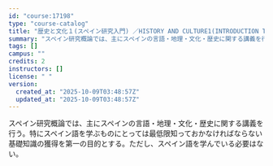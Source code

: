 ```yaml
---
id: "course:17198"
type: "course-catalog"
title: "歴史と文化１(スペイン研究入門) ／HISTORY AND CULTURE1(INTRODUCTION TO SPANISH STUDIES)"
summary: "スペイン研究概論では、主にスペインの言語・地理・文化・歴史に関する講義を行う。特にスペイン語を学ぶものにとっては最低限知っておかなければならない基礎知識の獲得を第一の目的とする。ただし、スペイン語を学んでいる必要はない。"
tags: []
campus: ""
credits: 2
instructors: []
license: " "
version:
  created_at: "2025-10-09T03:48:57Z"
  updated_at: "2025-10-09T03:48:57Z"
---
```


スペイン研究概論では、主にスペインの言語・地理・文化・歴史に関する講義を行う。特にスペイン語を学ぶものにとっては最低限知っておかなければならない基礎知識の獲得を第一の目的とする。ただし、スペイン語を学んでいる必要はない。
